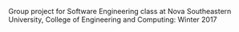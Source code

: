 Group project for Software Engineering class at Nova Southeastern University, College of Engineering and Computing: Winter 2017
